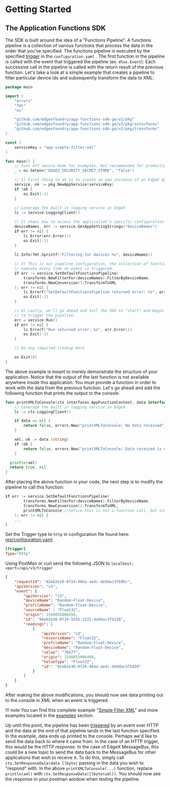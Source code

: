 # Getting Started

## The Application Functions SDK

The SDK is built around the idea of a "Functions Pipeline". A functions pipeline is a collection of various functions that process the data in the order that you've specified. The functions pipeline is executed by the specified [trigger](../microservices/application/Triggers.md) in the `configuration.yaml` . The first function in the pipeline is called with the event that triggered the pipeline (ex. `dtos.Event`). Each successive call in the pipeline is called with the return result of the previous function. Let's take a look at a simple example that creates a pipeline to filter particular device ids and subsequently transform the data to XML:
```go
package main

import (
	"errors"
	"fmt"
	"os"

	"github.com/edgexfoundry/app-functions-sdk-go/v2/pkg"
	"github.com/edgexfoundry/app-functions-sdk-go/v2/pkg/interfaces"
	"github.com/edgexfoundry/app-functions-sdk-go/v2/pkg/transforms"
)

const (
	serviceKey = "app-simple-filter-xml"
)

func main() {
	// turn off secure mode for examples. Not recommended for production
	_ = os.Setenv("EDGEX_SECURITY_SECRET_STORE", "false")

	// 1) First thing to do is to create an new instance of an EdgeX Application Service.
	service, ok := pkg.NewAppService(serviceKey)
	if !ok {
		os.Exit(-1)
	}
    
	// Leverage the built in logging service in EdgeX
	lc := service.LoggingClient()

	// 2) shows how to access the application's specific configuration settings.
	deviceNames, err := service.GetAppSettingStrings("DeviceNames")
	if err != nil {
		lc.Error(err.Error())
		os.Exit(-1)
	}
    
	lc.Info(fmt.Sprintf("Filtering for devices %v", deviceNames))

	// 3) This is our pipeline configuration, the collection of functions to
	// execute every time an event is triggered.
	if err := service.SetDefaultFunctionsPipeline(
		transforms.NewFilterFor(deviceNames).FilterByDeviceName,
		transforms.NewConversion().TransformToXML
	); err != nil {
		lc.Errorf("SetDefaultFunctionsPipeline returned error: %s", err.Error())
		os.Exit(-1)
	}

	// 4) Lastly, we'll go ahead and tell the SDK to "start" and begin listening for events
	// to trigger the pipeline.
	err = service.Run()
	if err != nil {
		lc.Errorf("Run returned error: %s", err.Error())
		os.Exit(-1)
	}

	// Do any required cleanup here

	os.Exit(0)
}
```

The above example is meant to merely demonstrate the structure of your application. Notice that the output of the last function is not available anywhere inside this application. You must provide a function in order to work with the data from the previous function. Let's go ahead and add the following function that prints the output to the console.

```go
func printXMLToConsole(ctx interfaces.AppFunctionContext, data interface{}) (bool, interface{}) {
	// Leverage the built in logging service in EdgeX
	lc := ctx.LoggingClient()

	if data == nil {
		return false, errors.New("printXMLToConsole: No data received")
	}

	xml, ok := data.(string)
	if !ok {
		return false, errors.New("printXMLToConsole: Data received is not the expected 'string' type")
	}

  println(xml)
  return true, nil
}
```
After placing the above function in your code, the next step is to modify the pipeline to call this function:

```go
if err := service.SetDefaultFunctionsPipeline(
		transforms.NewFilterFor(deviceNames).FilterByDeviceName,
		transforms.NewConversion().TransformToXML,
        printXMLToConsole //notice this is not a function call, but simply a function pointer. 
	); err != nil {
    ...
}
```
Set the Trigger type to `http` in configuration file found here: [res/configuration.yaml](https://github.com/edgexfoundry/edgex-examples/blob/{{version}}/application-services/custom/simple-filter-xml/res)

```toml
[Trigger]
Type="http"
```

Using PostMan or curl send the following JSON to `localhost:<port>/api/v3/trigger`

```json
{
    "requestId": "82eb2e26-0f24-48ba-ae4c-de9dac3fb9bc",
    "apiVersion": "v3",
    "event": {
        "apiVersion": "v3",
        "deviceName": "Random-Float-Device",
        "profileName": "Random-Float-Device",
        "sourceName" : "Float32",
        "origin": 1540855006456,
        "id": "94eb2e26-0f24-5555-2222-de9dac3fb228",
        "readings": [
            {
                "apiVersion": "v3",
                "resourceName": "Float32",
                "profileName": "Random-Float-Device",
                "deviceName": "Random-Float-Device",
                "value": "76677",
                "origin": 1540855006469,
                "ValueType": "Float32",
                "id": "82eb2e36-0f24-48aa-ae4c-de9dac3fb920"
            }
        ]
    }
}
```

After making the above modifications, you should now see data printing out to the console in XML when an event is triggered.

!!! note
    You can find this complete example "[Simple Filter XML](https://github.com/edgexfoundry/edgex-examples/tree/{{version}}/application-services/custom/simple-filter-xml)" and more examples located in the [examples](../examples/AppServiceExamples.md) section.

Up until this point, the pipeline has been [triggered](../microservices/application/Triggers.md) by an event over HTTP and the data at the end of that pipeline lands in the last function specified. In the example, data ends up printed to the console. Perhaps we'd like to send the data back to where it came from. In the case of an HTTP trigger, this would be the HTTP response. In the case of  EdgeX MessageBus, this could be a new topic to send the data back to the MessageBus for other applications that wish to receive it. To do this, simply call `ctx.SetResponseData(data []byte)` passing in the data you wish to "respond" with. In the above `printXMLToConsole(...)` function, replace `println(xml)` with `ctx.SetResponseData([]byte(xml))`. You should now see the response in your postman window when testing the pipeline.
